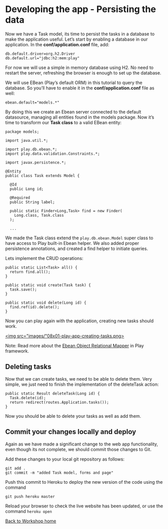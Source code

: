 <link href="index.css" rel="stylesheet" type="text/css">

# Developing the app - Persisting the data

  Now we have a Task model, its time to persist the tasks in a database to make the application useful. Let’s start by enabling a database in our application. In the **conf/application.conf** file, add:

    db.default.driver=org.h2.Driver
    db.default.url="jdbc:h2:mem:play"

For now we will use a simple in memory database using H2. No need to restart the server, refreshing the browser is enough to set up the database.

We will use EBean (Play’s default ORM) in this tutorial to query the database. So you’ll have to enable it in the **conf/application.conf** file as well:

    ebean.default="models.*"

By doing this we create an Ebean server connected to the default datasource, managing all entities found in the models package. Now it’s time to transform our **Task class** to a valid EBean entity:

    package models;

    import java.util.*;

    import play.db.ebean.*;
    import play.data.validation.Constraints.*;

    import javax.persistence.*;

    @Entity
    public class Task extends Model {

      @Id
      public Long id;

      @Required
      public String label;

      public static Finder<Long,Task> find = new Finder(
        Long.class, Task.class
      );

      ...

  We made the Task class extend the `play.db.ebean.Model` super class to have access to Play built-in Ebean helper. We also added proper persistence annotations, and created a find helper to initiate queries.

  Lets implement the CRUD operations:

    public static List<Task> all() {
      return find.all();
    }

    public static void create(Task task) {
      task.save();
    }

    public static void delete(Long id) {
      find.ref(id).delete();
    }

  Now you can play again with the application, creating new tasks should work.


<a href="images/08x01-play-app-creating-tasks.png"><img src="images/"08x01-play-app-creating-tasks.png></a>


  Note: Read more about the [Ebean Object Relational Mapper](http://www.playframework.com/documentation/2.1.0/JavaEbean) in Play framework.

## Deleting tasks

  Now that we can create tasks, we need to be able to delete them. Very simple, we just need to finish the implementation of the deleteTask action:

    public static Result deleteTask(Long id) {
      Task.delete(id);
      return redirect(routes.Application.tasks());
    }

  Now you should be able to delete your tasks as well as add them.


## Commit your changes locally and deploy

  Again as we have made a significant change to the web app functionality, even though its not complete, we should commit those changes to Git.
  
  Add these changes to your local git repository as follows:
  
    git add .
    git commit -m "added Task model, forms and page"

  Push this commit to Heroku to deploy the new version of the code using the command
  
    git push heroku master

  Reload your browser to check the live website has been updated, or use the command `heroku open` 


[Back to Workshop home](index.html)
